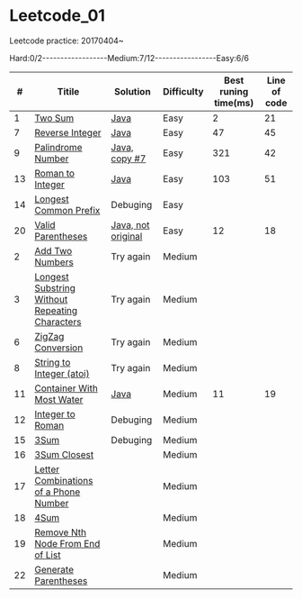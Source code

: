 # Leetcode_01
Leetcode practice: 20170404~

Hard:0/2------------------Medium:7/12-----------------Easy:6/6

#|Titile           |Solution                                       |Difficulty|Best runing time(ms)|Line of code|
-|-----------------|-----------------------------------------------|----------|--------------------|------------|
1|[Two Sum](https://leetcode.com/problems/two-sum/#/description)|[Java](https://github.com/Penciler/Leetcode_01/blob/master/Java/1.%20Two%20Sum)  |Easy      |2                   |21          |
7|[Reverse Integer](https://leetcode.com/problems/reverse-integer/#/description)|[Java](https://github.com/Penciler/Leetcode_01/blob/master/Java/7.%20Reverse%20Integer) |Easy      |47                  |45          |
9|[Palindrome Number](https://leetcode.com/problems/palindrome-number/#/description)|[Java, copy #7](https://github.com/Penciler/Leetcode_01/blob/master/Java/9.%20Palindrome%20Number) |Easy      |321               |42          |
13|[Roman to Integer](https://leetcode.com/problems/roman-to-integer/#/description) |[Java](https://github.com/Penciler/Leetcode_01/blob/master/Java/13.%20Roman%20to%20Integer)|Easy   |103             |51          |
14|[Longest Common Prefix](https://leetcode.com/problems/longest-common-prefix/#/description)|Debuging|Easy | | |
20|[Valid Parentheses](https://leetcode.com/problems/valid-parentheses/#/description)|[Java, not original](https://github.com/Penciler/Leetcode_01/blob/master/Java/20.%20Valid%20Parentheses)|Easy  |12  |18   |
2|[Add Two Numbers](https://leetcode.com/problems/add-two-numbers/#/description)|Try again|Medium|||
3|[Longest Substring Without Repeating Characters](https://leetcode.com/problems/longest-substring-without-repeating-characters/#/description)|Try again|Medium|||
6|[ZigZag Conversion](https://leetcode.com/problems/zigzag-conversion/#/description)|Try again|Medium|||
8|[String to Integer (atoi)](https://leetcode.com/problems/string-to-integer-atoi/#/description)|Try again|Medium|||
11|[Container With Most Water](https://leetcode.com/problems/container-with-most-water/#/submissions/1)|[Java](https://github.com/Penciler/Leetcode_01/blob/master/Java/11.%20Container%20With%20Most%20Water)|Medium|11|19|
12|[Integer to Roman](https://leetcode.com/problems/integer-to-roman/#/description)|Debuging|Medium|||
15|[3Sum](https://leetcode.com/problems/3sum/#/description)|Debuging|Medium|||
16|[3Sum Closest](https://leetcode.com/problems/3sum-closest/#/description)||Medium|||
17|[Letter Combinations of a Phone Number](https://leetcode.com/problems/letter-combinations-of-a-phone-number/#/description)||Medium|||
18|[4Sum](https://leetcode.com/problems/4sum/#/description)||Medium|||
19|[Remove Nth Node From End of List](https://leetcode.com/problems/remove-nth-node-from-end-of-list/#/description)||Medium|||
22|[Generate Parentheses](https://leetcode.com/problems/generate-parentheses/#/description)||Medium|||
